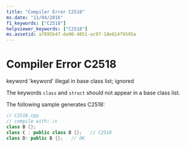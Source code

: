 ```yaml
---
title: "Compiler Error C2518"
ms.date: "11/04/2016"
f1_keywords: ["C2518"]
helpviewer_keywords: ["C2518"]
ms.assetid: a7895b47-da90-4851-ac97-18e81479595a
---
```

# Compiler Error C2518

keyword 'keyword' illegal in base class list; ignored

The keywords `class` and `struct` should not appear in a base class list.

The following sample generates C2518:

```cpp
// C2518.cpp
// compile with: /c
class B {};
class C : public class B {};   // C2518
class D: public B {};   // OK
```

